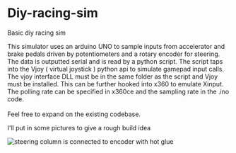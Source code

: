 # Diy-racing-sim
Basic diy racing sim <br>

This simulator uses an arduino UNO to sample inputs from accelerator and brake pedals driven by potentiometers and a rotary encoder for steering.<br>
The data is outputted serial and is read by a python script. The script taps into the Vjoy ( virtual joystick ) python api to simulate gamepad input calls.
<br> 
The vjoy interface DLL must be in the same folder as the script and Vjoy must be installed.
This can be further hooked into x360 to emulate Xinput. The polling rate can be specified in x360ce and the sampling rate in the .ino code. 
<br><br>Feel free to expand on the existing codebase.

I'll put in some pictures to give a rough build idea

![steering column is connected to encoder with hot glue](media/rotar_encode.jpg)
